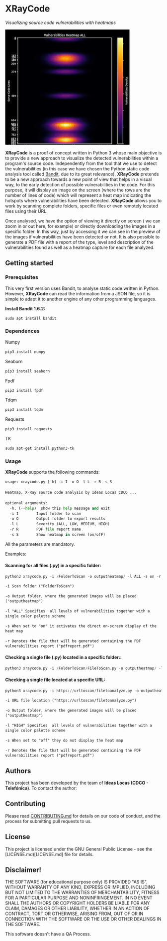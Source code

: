 
# XRayCode
*Visualizing source code vulnerabilities with heatmaps*

![alt text](XRayCode_Example.png)


**XRayCode** is a proof of concept written in Python 3 whose main objective is to provide a new approach to visualize the detected vulnerabilities within a program's source code. Independently from the tool that we use to detect the vulnerabilities (in this case we have chosen the Python static code analysis tool called [Bandit](https://pypi.org/project/bandit/), due to its great relevance), **XRayCode** pretends to be a new approach towards a new point of view that helps in a visual way, to the early detection of possible vulnerabilities in the code. For this purpose, it will display an image on the screen (where the rows are the number of lines of code) which will represent a heat map indicating the hotspots where vulnerabilities have been detected. **XRayCode** allows you to work by scanning complete folders, specific files or even remotely located files using their URL. 

Once analysed, we have the option of viewing it directly on screen ( we can zoom in or out here, for example) or directly downloading the images in a specific folder. In this way, just by accessing it we can see in the preview of the images if vulnerabilities have been detected or not. It is also possible to generate a PDF file with a report of the type, level and description of the vulnerabilities found as well as a heatmap capture for each file analyzed.

## Getting started

### Prerequisites

This very first version uses Bandit, to analyse static code written in Python. However, **XRayCode** can read the information from a JSON file, so it is simple to adapt it to another engine of any other programming languages.

**Install Bandit 1.6.2:**

```python
sudo apt install bandit
```

### Dependences

Numpy
```python
pip3 install numpy
```

Seaborn
```python
pip3 install seaborn
```

Fpdf
```python
pip3 install fpdf
```

Tdqm
```python
pip3 install tqdm
```

Requests
```python
pip3 install requests
```

TK
```python
sudo apt-get install python3-tk
```

### Usage

**XRayCode** supports the following commands:

```python
usage: xraycode.py [-h] -i I -o O -l L -r R -s S

Heatmap, X-Ray source code analysis by Ideas Locas CDCO ...

optional arguments:
  -h, (--help)  show this help message and exit
  -i I        Input folder to scan
  -o O        Output folder to export results
  -l L        Severity (ALL, LOW, MEDIUM, HIGH)
  -r R        PDF file report name
  -s S        Show heatmap in screen (on/ofF)
```

All the parameters are mandatory.

Examples:

#### Scanning for all files (.py) in a specific folder:
```python
python3 xraycode.py -i /FolderToScan -o outputheatmap/ -l ALL -s on -r pdfreport2.pdf
```
    -i Scan folder ("FolderToScan")

    -o Output folder, where the generated images will be placed ("outputheatmap")

    -l "ALL" Specifies  all levels of vulnerabilities together with a single color palette scheme

    -s When set to "on" it activates the direct on-screen display of the heat map

    -r Denotes the file that will be generated containing the PDF vulnerabilities report ("pdfreport.pdf")

#### Checking a single file (.py) located in a specific folder::

```python
python3 xraycode.py -i /FolderToScan/FileToScan.py -o outputheatmap/ -l ALL -s on -r pdfreport2.pdf
```

#### Checking a single file located at a specific URL:
```python
python3 xraycode.py -i https://urltoscan/filetoanalyze.py -o outputheatmap/ -l HIGH -s off -r pdfreport.pdf
```
    -i URL file location ("https://urltoscan/filetoanalyze.py")

    -o Output folder, where the generated images will be placed ("outputheatmap")

    -l "HIGH" Specifies  all levels of vulnerabilities together with a single color palette scheme

    -s When set to "off" they do not display the heat map

    -r Denotes the file that will be generated containing the PDF vulnerabilities report ("pdfreport.pdf")


## Authors

This project has been developed by the team of **Ideas Locas (CDCO - Telefónica)**. To contact the author:


## Contributing

Please read [CONTRIBUTING.md](CONTRIBUTING.md) for details on our code of conduct, and the process for submitting pull requests to us.

## License

This project is licensed under the GNU General Public License - see the [LICENSE.md)[LICENSE.md] file for details.

## Disclaimer!

THE SOFTWARE (for educational purpose only) IS PROVIDED "AS IS", WITHOUT WARRANTY OF ANY KIND, EXPRESS OR IMPLIED, INCLUDING BUT NOT LIMITED TO THE WARRANTIES OF MERCHANTABILITY, FITNESS FOR A PARTICULAR PURPOSE AND NONINFRINGEMENT. IN NO EVENT SHALL THE AUTHORS OR COPYRIGHT HOLDERS BE LIABLE FOR ANY CLAIM, DAMAGES OR OTHER LIABILITY, WHETHER IN AN ACTION OF CONTRACT, TORT OR OTHERWISE, ARISING FROM, OUT OF OR IN CONNECTION WITH THE SOFTWARE OR THE USE OR OTHER DEALINGS IN THE SOFTWARE.

This software doesn't have a QA Process.
